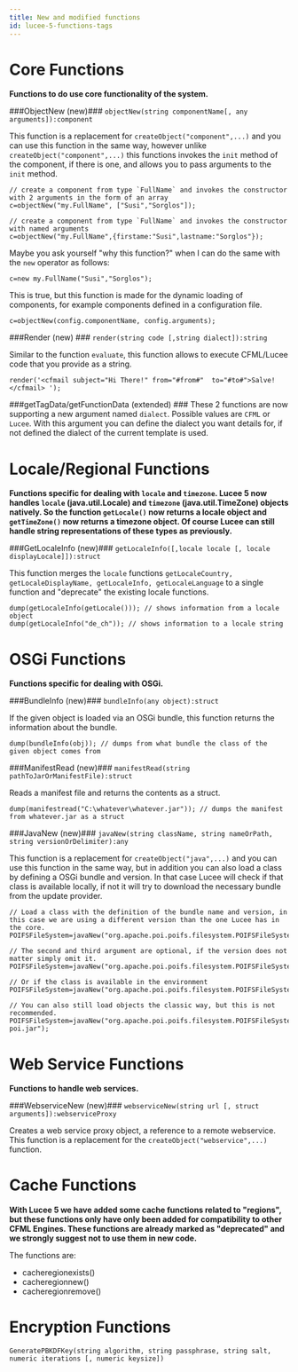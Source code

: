 ```yaml
---
title: New and modified functions
id: lucee-5-functions-tags
---
```


# Core Functions #
**Functions to do use core functionality of the system.**


###ObjectNew (new)###
`objectNew(string componentName[, any arguments]):component`

This function is a replacement for `createObject("component",...)` and you can use this function in the same way, however unlike `createObject("component",...)` this functions invokes the `init` method of the component, if there is one, and allows you to pass arguments to the `init` method.

```luceescript
// create a component from type `FullName` and invokes the constructor with 2 arguments in the form of an array
c=objectNew("my.FullName", ["Susi","Sorglos"]);

// create a component from type `FullName` and invokes the constructor with named arguments
c=objectNew("my.FullName",{firstame:"Susi",lastname:"Sorglos"});
```

Maybe you ask yourself "why this function?" when I can do the same with the `new` operator as follows:

```luceescript
c=new my.FullName("Susi","Sorglos");
```

This is true, but this function is made for the dynamic loading of components, for example components defined in a configuration file.

```luceescript
c=objectNew(config.componentName, config.arguments);
```

###Render (new) ###
`render(string code [,string dialect]):string`

Similar to the function `evaluate`, this function allows to execute CFML/Lucee code that you provide as a string.

```luceescript
render('<cfmail subject="Hi There!" from="#from#"  to="#to#">Salve!</cfmail> ');
```

###getTagData/getFunctionData (extended) ###
These 2 functions are now supporting a new argument named `dialect`.
Possible values are `CFML` or `Lucee`.
With this argument you can define the dialect you want details for, if not defined the dialect of the current template is used.

# Locale/Regional Functions #
**Functions specific for dealing with `locale` and  `timezone`. Lucee 5 now handles `locale` (java.util.Locale) and `timezone` (java.util.TimeZone) objects natively.
So the function `getLocale()` now returns a locale object and `getTimeZone()` now returns a timezone object. Of course Lucee can still handle string representations of these types as previously.**

###GetLocaleInfo (new)###
`getLocaleInfo([,locale locale [, locale displayLocale]]):struct`

This function merges the `locale` functions `getLocaleCountry, getLocaleDisplayName, getLocaleInfo, getLocaleLanguage` to a single function and "deprecate" the existing locale functions.

```luceescript
dump(getLocaleInfo(getLocale())); // shows information from a locale object
dump(getLocaleInfo("de_ch")); // shows information to a locale string
```

# OSGi Functions #
**Functions specific for dealing with OSGi.**

###BundleInfo (new)###
`bundleInfo(any object):struct`

If the given object is loaded via an OSGi bundle, this function returns the information about the bundle.

```luceescript
dump(bundleInfo(obj)); // dumps from what bundle the class of the given object comes from
```

###ManifestRead (new)###
`manifestRead(string pathToJarOrManifestFile):struct`

Reads a manifest file and returns the contents as a struct.

```luceescript
dump(manifestread("C:\whatever\whatever.jar")); // dumps the manifest from whatever.jar as a struct
```


###JavaNew (new)###
`javaNew(string className, string nameOrPath, string versionOrDelimiter):any`

This function is a replacement for `createObject("java",...)` and you can use this function in the same way, but in addition you can also load a class by defining a OSGi bundle and version. In that case Lucee will check if that class is available locally, if not it will try to download the necessary bundle from the update provider.

```luceescript
// Load a class with the definition of the bundle name and version, in this case we are using a different version than the one Lucee has in the core.
POIFSFileSystem=javaNew("org.apache.poi.poifs.filesystem.POIFSFileSystem","apache.poi","3.11.0");

// The second and third argument are optional, if the version does not matter simply omit it.
POIFSFileSystem=javaNew("org.apache.poi.poifs.filesystem.POIFSFileSystem","apache.poi");

// Or if the class is available in the environment
POIFSFileSystem=javaNew("org.apache.poi.poifs.filesystem.POIFSFileSystem");

// You can also still load objects the classic way, but this is not recommended.
POIFSFileSystem=javaNew("org.apache.poi.poifs.filesystem.POIFSFileSystem","C:\whatever\apache-poi.jar");
```

# Web Service Functions #
**Functions to handle web services.**

###WebserviceNew (new)###
`webserviceNew(string url [, struct arguments]):webserviceProxy`

Creates a web service proxy object, a reference to a remote webservice. This function is a replacement for the `createObject("webservice",...)` function.

# Cache Functions #
**With Lucee 5 we have added some cache functions related to "regions", but these functions only have only been added for compatibility to other CFML Engines. These functions are already marked as "deprecated" and we strongly suggest not to use them in new code.**

The functions are:

* cacheregionexists()
* cacheregionnew()
* cacheregionremove()

# Encryption Functions #

`GeneratePBKDFKey(string algorithm, string passphrase, string salt, numeric iterations [, numeric keysize])`
